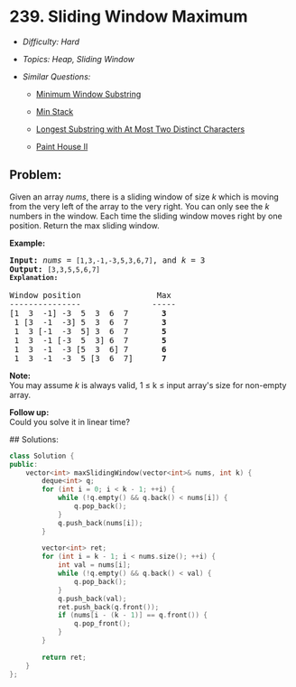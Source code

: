# 239. Sliding Window Maximum

* *Difficulty: Hard*

* *Topics: Heap, Sliding Window*

* *Similar Questions:*

  * [Minimum Window Substring](minimum-window-substring.md)

  * [Min Stack](min-stack.md)

  * [Longest Substring with At Most Two Distinct Characters](longest-substring-with-at-most-two-distinct-characters.md)

  * [Paint House II](paint-house-ii.md)

## Problem:

<p>Given an array <em>nums</em>, there is a sliding window of size <em>k</em> which is moving from the very left of the array to the very right. You can only see the <em>k</em> numbers in the window. Each time the sliding window moves right by one position. Return the max sliding window.</p>

<p><strong>Example:</strong></p>

<pre>
<strong>Input:</strong> <em>nums</em> = <code>[1,3,-1,-3,5,3,6,7]</code>, and <em>k</em> = 3
<strong>Output: </strong><code>[3,3,5,5,6,7] 
<strong>Explanation: 
</strong></code>
Window position                Max
---------------               -----
[1  3  -1] -3  5  3  6  7       <strong>3</strong>
 1 [3  -1  -3] 5  3  6  7       <strong>3</strong>
 1  3 [-1  -3  5] 3  6  7      <strong> 5</strong>
 1  3  -1 [-3  5  3] 6  7       <strong>5</strong>
 1  3  -1  -3 [5  3  6] 7       <strong>6</strong>
 1  3  -1  -3  5 [3  6  7]      <strong>7</strong>
</pre>

<p><strong>Note: </strong><br />
You may assume <em>k</em> is always valid, 1 &le; k &le; input array&#39;s size for non-empty array.</p>

<p><strong>Follow up:</strong><br />
Could you solve it in linear time?</p>
## Solutions:

```c++
class Solution {
public:
    vector<int> maxSlidingWindow(vector<int>& nums, int k) {
        deque<int> q;
        for (int i = 0; i < k - 1; ++i) {
            while (!q.empty() && q.back() < nums[i]) {
                q.pop_back();
            }
            q.push_back(nums[i]);
        }
        
        vector<int> ret;
        for (int i = k - 1; i < nums.size(); ++i) {
            int val = nums[i];
            while (!q.empty() && q.back() < val) {
                q.pop_back();
            }
            q.push_back(val);
            ret.push_back(q.front());
            if (nums[i - (k - 1)] == q.front()) {
                q.pop_front();
            }
        }
        
        return ret;
    }
};
```

